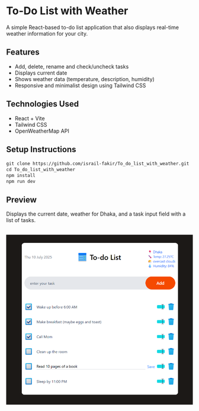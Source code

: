 <!DOCTYPE html>
<html lang="en">
<body>

  <h1>To-Do List with Weather</h1>
  <p>A simple React-based to-do list application that also displays real-time weather information for your city.</p>

  <h2>Features</h2>
  <ul>
    <li>Add, delete, rename and check/uncheck tasks</li>
    <li>Displays current date</li>
    <li>Shows weather data (temperature, description, humidity)</li>
    <li>Responsive and minimalist design using Tailwind CSS</li>
  </ul>

  <h2>Technologies Used</h2>
  <ul>
    <li>React + Vite</li>
    <li>Tailwind CSS</li>
    <li>OpenWeatherMap API</li>
  </ul>

  <h2>Setup Instructions</h2>
  <pre><code>git clone https://github.com/israil-fakir/To_do_list_with_weather.git
cd To_do_list_with_weather
npm install
npm run dev</code></pre>

  <!-- <h2>Weather API Setup</h2>
  <ol>
    <li>Sign up at <a href="https://openweathermap.org/api" target="_blank">OpenWeatherMap</a></li>
    <li>Get your API key</li>
    <li>Replace <code>YOUR_API_KEY</code> in <code>WeatherWidget.jsx</code> with your actual key</li>
  </ol> -->
 
  <h2>Preview</h2>
  <p>Displays the current date, weather for Dhaka, and a task input field with a list of tasks.</p>
  <br>
  <img src="src\assets\output\out_to_do.png"/>

</body>
</html>
